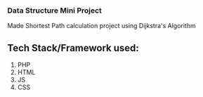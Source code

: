 
### Data Structure Mini Project
Made Shortest Path calculation project using Dijkstra's Algorithm
## Tech Stack/Framework used:
1. PHP
2. HTML
3. JS
4. CSS
